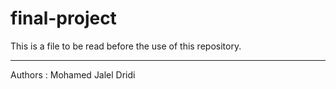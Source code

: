 # final-project
This is a file to be read before the use of this repository.














--------------------------------------------
Authors : Mohamed Jalel Dridi
